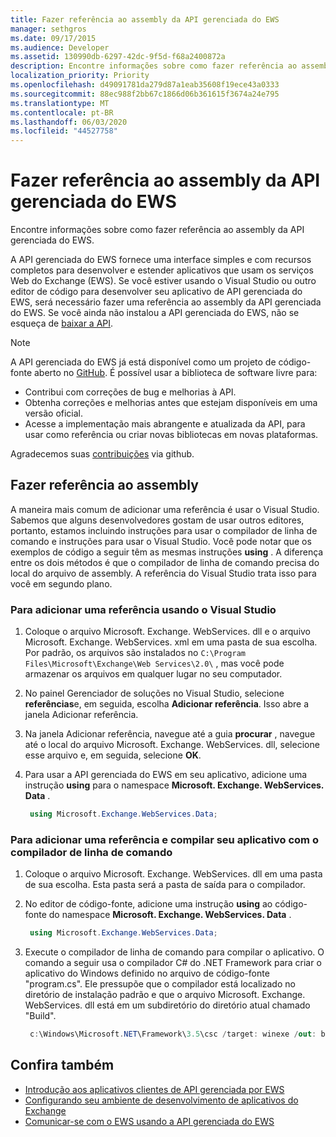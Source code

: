 ```yaml
---
title: Fazer referência ao assembly da API gerenciada do EWS
manager: sethgros
ms.date: 09/17/2015
ms.audience: Developer
ms.assetid: 130990db-6297-42dc-9f5d-f68a2400872a
description: Encontre informações sobre como fazer referência ao assembly da API gerenciada do EWS.
localization_priority: Priority
ms.openlocfilehash: d49091781da279d87a1eab35608f19ece43a0333
ms.sourcegitcommit: 88ec988f2bb67c1866d06b361615f3674a24e795
ms.translationtype: MT
ms.contentlocale: pt-BR
ms.lasthandoff: 06/03/2020
ms.locfileid: "44527758"
---
```

# <a name="reference-the-ews-managed-api-assembly"></a>Fazer referência ao assembly da API gerenciada do EWS

Encontre informações sobre como fazer referência ao assembly da API gerenciada do EWS.
  
A API gerenciada do EWS fornece uma interface simples e com recursos completos para desenvolver e estender aplicativos que usam os serviços Web do Exchange (EWS). Se você estiver usando o Visual Studio ou outro editor de código para desenvolver seu aplicativo de API gerenciada do EWS, será necessário fazer uma referência ao assembly da API gerenciada do EWS. Se você ainda não instalou a API gerenciada do EWS, não se esqueça de [baixar a API](https://aka.ms/ews-managed-api-readme).
  
> [!NOTE]
> A API gerenciada do EWS já está disponível como um projeto de código-fonte aberto no [GitHub](https://github.com/officedev/ews-managed-api). É possível usar a biblioteca de software livre para: 
> - Contribui com correções de bug e melhorias à API. 
> - Obtenha correções e melhorias antes que estejam disponíveis em uma versão oficial. 
> - Acesse a implementação mais abrangente e atualizada da API, para usar como referência ou criar novas bibliotecas em novas plataformas. 
> 
>  Agradecemos suas [contribuições](https://github.com/OfficeDev/ews-managed-api/blob/master/CONTRIBUTING.md) via github. 
  
## <a name="referencing-the-assembly"></a>Fazer referência ao assembly

A maneira mais comum de adicionar uma referência é usar o Visual Studio. Sabemos que alguns desenvolvedores gostam de usar outros editores, portanto, estamos incluindo instruções para usar o compilador de linha de comando e instruções para usar o Visual Studio. Você pode notar que os exemplos de código a seguir têm as mesmas instruções **using** . A diferença entre os dois métodos é que o compilador de linha de comando precisa do local do arquivo de assembly. A referência do Visual Studio trata isso para você em segundo plano. 
  
### <a name="to-add-a-reference-by-using-visual-studio"></a>Para adicionar uma referência usando o Visual Studio

1. Coloque o arquivo Microsoft. Exchange. WebServices. dll e o arquivo Microsoft. Exchange. WebServices. xml em uma pasta de sua escolha. Por padrão, os arquivos são instalados no `C:\Program Files\Microsoft\Exchange\Web Services\2.0\` , mas você pode armazenar os arquivos em qualquer lugar no seu computador.
    
2. No painel Gerenciador de soluções no Visual Studio, selecione **referências**e, em seguida, escolha **Adicionar referência**. Isso abre a janela Adicionar referência.
    
3. Na janela Adicionar referência, navegue até a guia **procurar** , navegue até o local do arquivo Microsoft. Exchange. WebServices. dll, selecione esse arquivo e, em seguida, selecione **OK**. 
    
4. Para usar a API gerenciada do EWS em seu aplicativo, adicione uma instrução **using** para o namespace **Microsoft. Exchange. WebServices. Data** . 
    
   ```cs
    using Microsoft.Exchange.WebServices.Data;
   ```

### <a name="to-add-a-reference-and-build-your-application-with-the-command-line-compiler"></a>Para adicionar uma referência e compilar seu aplicativo com o compilador de linha de comando

1. Coloque o arquivo Microsoft. Exchange. WebServices. dll em uma pasta de sua escolha. Esta pasta será a pasta de saída para o compilador.
    
2. No editor de código-fonte, adicione uma instrução **using** ao código-fonte do namespace **Microsoft. Exchange. WebServices. Data** . 
    
   ```cs
    using Microsoft.Exchange.WebServices.Data;
   ```

3. Execute o compilador de linha de comando para compilar o aplicativo. O comando a seguir usa o compilador C# do .NET Framework para criar o aplicativo do Windows definido no arquivo de código-fonte "program.cs". Ele pressupõe que o compilador está localizado no diretório de instalação padrão e que o arquivo Microsoft. Exchange. WebServices. dll está em um subdiretório do diretório atual chamado "Build".
    
   ```cs
    c:\Windows\Microsoft.NET\Framework\3.5\csc /target: winexe /out: build\testApplication /reference: build\Microsoft.Exchange.WebServices.dll program.cs
   ```

## <a name="see-also"></a>Confira também

- [Introdução aos aplicativos clientes de API gerenciada por EWS](get-started-with-ews-managed-api-client-applications.md)    
- [Configurando seu ambiente de desenvolvimento de aplicativos do Exchange](setting-up-your-exchange-application-development-environment.md)   
- [Comunicar-se com o EWS usando a API gerenciada do EWS](how-to-communicate-with-ews-by-using-the-ews-managed-api.md)
    

